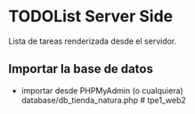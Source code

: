 # TODOList Server Side
Lista de tareas renderizada desde el servidor.

## Importar la base de datos
- importar desde PHPMyAdmin (o cualquiera) database/db_tienda_natura.php
#   t p e 1 _ w e b 2 
 
 